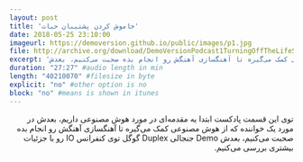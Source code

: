 ```yaml
---
layout: post
title: 'خاموش کردن پشتیبان حیات'
date: 2018-05-25 23:10:00
imageurl: https://demoversion.github.io/public/images/p1.jpg
file: http://archive.org/download/DemoVersionPodcast1TurningOffTheLifeSupport/DemoVersion_Podcast_1_Turning_off_The_Life_Support.mp3
excerpt: 'توی این قسمت پادکست ابتدا یه مقدمه‌ای در مورد هوش مصنوعی داریم، بعدش در مورد یک خواننده که از هوش مصنوعی کمک می‌گیره تا آهنگسازی آهنگش رو انجام بده صحبت می‌کنیم، بعدش Demo جنجالی Duplex گوگل توی کنفرانس IO رو با جزئیات بیشتری بررسی می‌کنیم.'
duration: "27:27" #audio length in min
length: "40210070" #filesize in byte
explicit: "no" #other option is no
block: "no" #means is shown in itunes
---
```

<p dir="rtl">
توی این قسمت پادکست ابتدا یه مقدمه‌ای در مورد هوش مصنوعی داریم، بعدش در مورد یک خواننده که از هوش مصنوعی کمک می‌گیره تا آهنگسازی آهنگش رو انجام بده صحبت می‌کنیم، بعدش Demo جنجالی Duplex گوگل توی کنفرانس IO رو با جزئیات بیشتری بررسی می‌کنیم.
</p>
